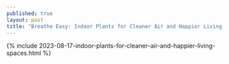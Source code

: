 ```yaml
---
published: true
layout: post
title: "Breathe Easy: Indoor Plants for Cleaner Air and Happier Living Spaces"
---
```

{% include 2023-08-17-indoor-plants-for-cleaner-air-and-happier-living-spaces.html %}
